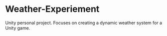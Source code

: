 # Weather-Experiement
Unity personal project. Focuses on creating a dynamic weather system for a Unity game.

